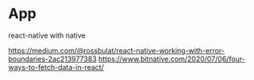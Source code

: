 # App

react-native with native


https://medium.com/@rossbulat/react-native-working-with-error-boundaries-2ac213977383
https://www.bitnative.com/2020/07/06/four-ways-to-fetch-data-in-react/

